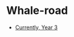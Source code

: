 # Whale-road

- [Currently, Year 3](https://your-username.github.io/blog/2024-09-30-currentlyyear3)
